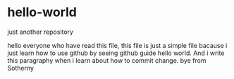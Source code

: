 # hello-world
just another repository

hello everyone who have read this file, this file is just a simple file bacause i just learn how to use github by seeing github guide hello world. And i write this paragraphy when i learn about how to commit change.
bye
from Sotherny
